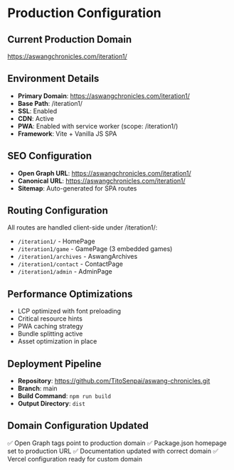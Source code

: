 # Production Configuration

## Current Production Domain
https://aswangchronicles.com/iteration1/

## Environment Details
- **Primary Domain**: https://aswangchronicles.com/iteration1/
- **Base Path**: /iteration1/
- **SSL**: Enabled
- **CDN**: Active
- **PWA**: Enabled with service worker (scope: /iteration1/)
- **Framework**: Vite + Vanilla JS SPA

## SEO Configuration
- **Open Graph URL**: https://aswangchronicles.com/iteration1/
- **Canonical URL**: https://aswangchronicles.com/iteration1/
- **Sitemap**: Auto-generated for SPA routes

## Routing Configuration
All routes are handled client-side under /iteration1/:
- `/iteration1/` - HomePage
- `/iteration1/game` - GamePage (3 embedded games)
- `/iteration1/archives` - AswangArchives
- `/iteration1/contact` - ContactPage
- `/iteration1/admin` - AdminPage

## Performance Optimizations
- LCP optimized with font preloading
- Critical resource hints
- PWA caching strategy
- Bundle splitting active
- Asset optimization in place

## Deployment Pipeline
- **Repository**: https://github.com/TitoSenpai/aswang-chronicles.git
- **Branch**: main
- **Build Command**: `npm run build`
- **Output Directory**: `dist`

## Domain Configuration Updated
✅ Open Graph tags point to production domain
✅ Package.json homepage set to production URL
✅ Documentation updated with correct domain
✅ Vercel configuration ready for custom domain